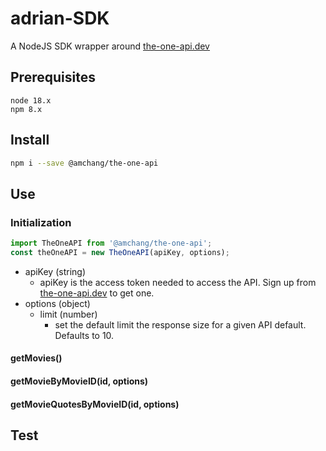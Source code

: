 # adrian-SDK

A NodeJS SDK wrapper around [the-one-api.dev](https://the-one-api.dev)


## Prerequisites

```
node 18.x
npm 8.x
```

## Install

```bash
npm i --save @amchang/the-one-api
```

## Use

### Initialization

```js
import TheOneAPI from '@amchang/the-one-api';
const theOneAPI = new TheOneAPI(apiKey, options);
```
* apiKey (string)
  * apiKey is the access token needed to access the API. Sign up from [the-one-api.dev](https://the-one-api.dev) to get one. 
* options (object)
  * limit (number)
    * set the default limit the response size for a given API default. Defaults to 10.

#### getMovies()

#### getMovieByMovieID(id, options)

#### getMovieQuotesByMovieID(id, options)

## Test
